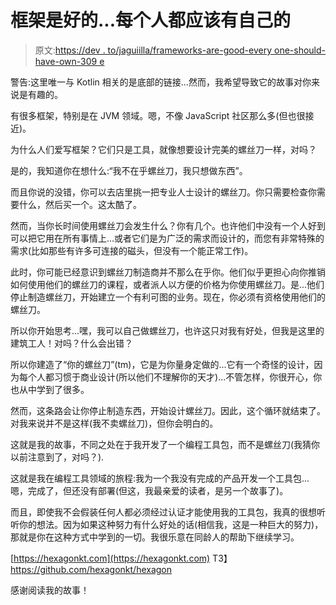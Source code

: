 # 框架是好的...每个人都应该有自己的

> 原文:[https://dev . to/jaguiilla/frameworks-are-good-every one-should-have-own-309 e](https://dev.to/jaguililla/frameworks-are-good-everyone-should-have-their-own-309e)

警告:这里唯一与 Kotlin 相关的是底部的链接...然而，我希望导致它的故事对你来说是有趣的。

有很多框架，特别是在 JVM 领域。嗯，不像 JavaScript 社区那么多(但也很接近)。

为什么人们爱写框架？它们只是工具，就像想要设计完美的螺丝刀一样，对吗？

是的，我知道你在想什么:“我不在乎螺丝刀，我只想做东西”。

而且你说的没错，你可以去店里挑一把专业人士设计的螺丝刀。你只需要检查你需要什么，然后买一个。这太酷了。

然而，当你长时间使用螺丝刀会发生什么？你有几个。也许他们中没有一个人好到可以把它用在所有事情上...或者它们是为广泛的需求而设计的，而您有非常特殊的需求(比如那些有许多可连接的磁头，但没有一个能正常工作)。

此时，你可能已经意识到螺丝刀制造商并不那么在乎你。他们似乎更担心向你推销如何使用他们的螺丝刀的课程，或者派人以方便的价格为你使用螺丝刀。是...他们停止制造螺丝刀，开始建立一个有利可图的业务。现在，你必须有资格使用他们的螺丝刀。

所以你开始思考...嘿，我可以自己做螺丝刀，也许这只对我有好处，但我是这里的建筑工人！对吗？什么会出错？

所以你建造了“你的螺丝刀”(tm)，它是为你量身定做的...它有一个奇怪的设计，因为每个人都习惯于商业设计(所以他们不理解你的天才)...不管怎样，你很开心，你也从中学到了很多。

然而，这条路会让你停止制造东西，开始设计螺丝刀。因此，这个循环就结束了。对我来说并不是这样(我不卖螺丝刀)，但你会明白的。

这就是我的故事，不同之处在于我开发了一个编程工具包，而不是螺丝刀(我猜你以前注意到了，对吗？).

这就是我在编程工具领域的旅程:我为一个我没有完成的产品开发一个工具包...嗯，完成了，但还没有部署(但这，我最亲爱的读者，是另一个故事了)。

而且，即使我不会假装任何人都必须经过认证才能使用我的工具包，我真的很想听听你的想法。因为如果这种努力有什么好处的话(相信我，这是一种巨大的努力)，那就是你在这种方式中学到的一切。我很乐意在同龄人的帮助下继续学习。

[https://hexagonkt.com](https://hexagonkt.com)
T3】https://github.com/hexagonkt/hexagon

感谢阅读我的故事！